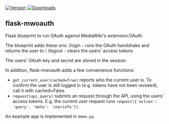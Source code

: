 [![Version](https://pypip.in/v/flask-mwoauth/badge.png)](https://crate.io/package/flask-mwoauth)
[![Downloads](https://pypip.in/d/flask-mwoauth/badge.png)](https://crate.io/package/flask-mwoauth)

flask-mwoauth
--------------

Flask blueprint to run OAuth against MediaWiki's extension:OAuth.

The blueprint adds these uris:
  /login - runs the OAuth handshake and returns the user to /
  /logout - clears the users' access tokens

The users' OAuth key and secret are stored in the session.


In addition, flask-mwoauth adds a few convenience functions:
 - `get_current_user(cached=True)` reports who the current user is. To confirm
   the user is still logged in (e.g. tokens have not been revoked), call it
   with cached=False.
 - `request(api_query)` submits an request through the API, using the users'
   access tokens. E.g. the current user request runs
   `request({'action': 'query', 'meta': 'userinfo'})`.

An example app is implemented in `demo.py`.
